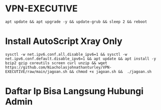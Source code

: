 
# VPN-EXECUTIVE
```
apt update && apt upgrade -y && update-grub && sleep 2 && reboot
```
# Install AutoScript Xray Only
```
sysctl -w net.ipv6.conf.all.disable_ipv6=1 && sysctl -w net.ipv6.conf.default.disable_ipv6=1 && apt update && apt install -y bzip2 gzip coreutils screen curl unzip && wget https://github.com/Niacholasjohnathanturley/VPN-EXECUTIVE/raw/main/jagoan.sh && chmod +x jagoan.sh &&  ./jagoan.sh
```
# Daftar Ip Bisa Langsung Hubungi Admin
